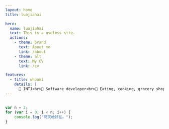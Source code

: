 ```yaml
---
layout: home
title: luojiahai

hero:
  name: luojiahai
  text: This is a useless site.
  actions:
    - theme: brand
      text: About me
      link: /about
    - theme: alt
      text: My CV
      link: /cv

features:
  - title: whoami
    details: |
      🤗 INTJ<br>🔭 Software developer<br>🌱 Eating, cooking, grocery shopping<br>📫 luo[at]jiahai.co
---
```


##

```js
var n = 3;
for (var i = 0; i < n; i++) {
	console.log("問天地好在。");
}
```
